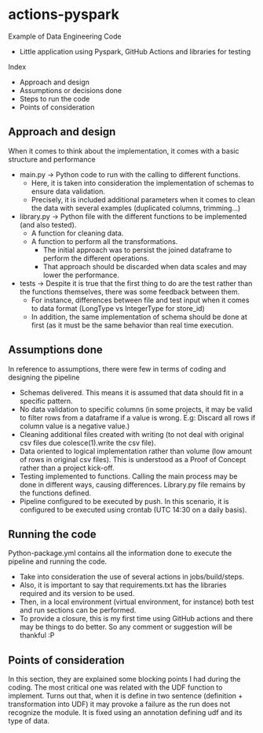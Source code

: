 # actions-pyspark
Example of Data Engineering Code
- Little application using Pyspark, GitHub Actions and libraries for testing

Index
- Approach and design
- Assumptions or decisions done
- Steps to run the code
- Points of consideration

## Approach and design
When it comes to think about the implementation, it comes with a basic structure and performance
-  main.py -> Python code to run with the calling to different functions.
    - Here, it is taken into consideration the implementation of schemas to ensure data validation.
    - Precisely, it is included additional parameters when it comes to clean the data with several examples (duplicated columns, trimming...)
-  library.py -> Python file with the different functions to be implemented (and also tested).
    - A function for cleaning data.
    - A function to perform all the transformations.
        - The initial approach was to persist the joined dataframe to perform the different operations.
        - That approach should be discarded when data scales and may lower the performance.
-  tests -> Despite it is true that the first thing to do are the test rather than the functions themselves, there was some feedback between them.
    - For instance, differences between file and test input when it comes to data format (LongType vs IntegerType for store_id)
    - In addition, the same implementation of schema should be done at first (as it must be the same behavior than real time execution.

## Assumptions done
In reference to assumptions, there were few in terms of coding and designing the pipeline
- Schemas delivered. This means it is assumed that data should fit in a specific pattern.
- No data validation to specific columns (in some projects, it may be valid to filter rows from a dataframe if a value is wrong. E.g: Discard all rows if column value is a negative value.)
- Cleaning additional files created with writing (to not deal with original csv files due colesce(1).write the csv file).
- Data oriented to logical implementation rather than volume (low amount of rows in original csv files). This is understood as a Proof of Concept rather than a project kick-off.
- Testing implemented to functions. Calling the main process may be done in different ways, causing differences. Library.py file remains by the functions defined.
- Pipeline configured to be executed by push. In this scenario, it is configured to be executed using crontab (UTC 14:30 on a daily basis).

## Running the code
Python-package.yml contains all the information done to execute the pipeline and running the code.
- Take into consideration the use of several actions in jobs/build/steps.
- Also, it is important to say that requirements.txt has the libraries required and its version to be used.
- Then, in a local environment (virtual environment, for instance) both test and run sections can be performed.
- To provide a closure, this is my first time using GitHub actions and there may be things to do better. So any comment or suggestion will be thankful :P

## Points of consideration
In this section, they are explained some blocking points I had during the coding. The most critical one was related with the UDF function to implement.
Turns out that, when it is define in two sentence (definition + transformation into UDF) it may provoke a failure as the run does not recognize the module.
It is fixed using an annotation defining udf and its type of data.
